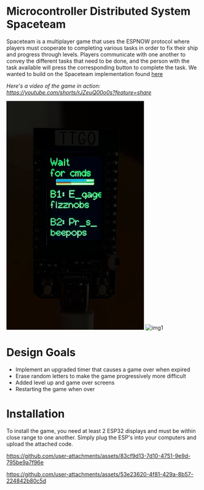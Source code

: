 # Microcontroller Distributed System Spaceteam

Spaceteam is a multiplayer game that uses the ESPNOW protocol where players must cooperate to completing various tasks in order to fix their ship and progress through levels. Players communicate
with one another to convey the different tasks that need to be done, and the person with the task available will press the corresponding button to complete the task. We wanted to build on the Spaceteam implementation found [here](https://github.com/ttseng/COMS3930-Fall2024/blob/main/Module%203/espaceteam.ino)

*Here's a video of the game in action: https://youtube.com/shorts/rJZeuQ00o0s?feature=share*

![Gameplay gif](Media/gameplay3.gif)
![img1](https://github.com/user-attachments/assets/5b1c72fe-4dcd-4bae-a918-79f661c9bdd0)

# Design Goals
- Implement an upgraded timer that causes a game over when expired
- Erase random letters to make the game progressively more difficult
- Added level up and game over screens
- Restarting the game when over

# Installation
To install the game, you need at least 2 ESP32 displays and must be within close range to one another. Simply plug the ESP's into your computers and upload the attached code.

https://github.com/user-attachments/assets/83cf9d13-7d10-4751-9e9d-795be9a7f96e

https://github.com/user-attachments/assets/53e23620-4f81-429a-8b57-224842b80c5d

